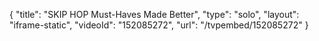 {
    "title": "SKIP HOP Must-Haves Made Better",
    "type": "solo",
    "layout": "iframe-static",
    "videoId": "152085272",
    "url": "\/tvpembed\/152085272"
}